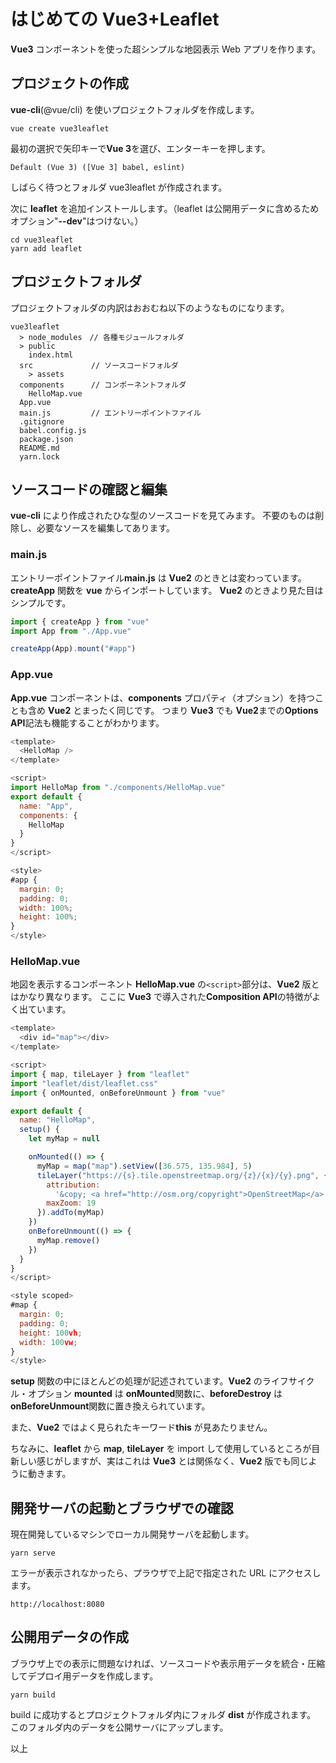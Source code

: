 # はじめての Vue3+Leaflet

**Vue3** コンポーネントを使った超シンプルな地図表示 Web アプリを作ります。

## プロジェクトの作成

**vue-cli**(@vue/cli) を使いプロジェクトフォルダを作成します。

```shell
vue create vue3leaflet
```

最初の選択で矢印キーで**Vue 3**を選び、エンターキーを押します。

```
Default (Vue 3) ([Vue 3] babel, eslint)
```

しばらく待つとフォルダ vue3leaflet が作成されます。

次に **leaflet** を追加インストールします。（leaflet は公開用データに含めるためオプション"**--dev**"はつけない。）

```shell
cd vue3leaflet
yarn add leaflet
```

## プロジェクトフォルダ

プロジェクトフォルダの内訳はおおむね以下のようなものになります。

```
vue3leaflet
  > node_modules　// 各種モジュールフォルダ
  > public
    index.html
  src             // ソースコードフォルダ
    > assets
  components      // コンポーネントフォルダ
    HelloMap.vue
  App.vue
  main.js         // エントリーポイントファイル
  .gitignore
  babel.config.js
  package.json
  README.md
  yarn.lock
```

## ソースコードの確認と編集

**vue-cli** により作成されたひな型のソースコードを見てみます。
不要のものは削除し、必要なソースを編集してあります。

### main.js

エントリーポイントファイル**main.js** は **Vue2** のときとは変わっています。**createApp** 関数を **vue** からインポートしています。
**Vue2** のときより見た目はシンプルです。

```js
import { createApp } from "vue"
import App from "./App.vue"

createApp(App).mount("#app")
```

### App.vue

**App.vue** コンポーネントは、**components** プロパティ（オプション）を持つことも含め **Vue2** とまったく同じです。
つまり **Vue3** でも **Vue2**までの**Options API**記法も機能することがわかります。

```js
<template>
  <HelloMap />
</template>

<script>
import HelloMap from "./components/HelloMap.vue"
export default {
  name: "App",
  components: {
    HelloMap
  }
}
</script>

<style>
#app {
  margin: 0;
  padding: 0;
  width: 100%;
  height: 100%;
}
</style>
```

### HelloMap.vue

地図を表示するコンポーネント **HelloMap.vue** の`<script>`部分は、**Vue2** 版とはかなり異なります。
ここに **Vue3** で導入された**Composition API**の特徴がよく出ています。

```js
<template>
  <div id="map"></div>
</template>

<script>
import { map, tileLayer } from "leaflet"
import "leaflet/dist/leaflet.css"
import { onMounted, onBeforeUnmount } from "vue"

export default {
  name: "HelloMap",
  setup() {
    let myMap = null

    onMounted(() => {
      myMap = map("map").setView([36.575, 135.984], 5)
      tileLayer("https://{s}.tile.openstreetmap.org/{z}/{x}/{y}.png", {
        attribution:
          '&copy; <a href="http://osm.org/copyright">OpenStreetMap</a> contributors',
        maxZoom: 19
      }).addTo(myMap)
    })
    onBeforeUnmount(() => {
      myMap.remove()
    })
  }
}
</script>

<style scoped>
#map {
  margin: 0;
  padding: 0;
  height: 100vh;
  width: 100vw;
}
</style>
```

**setup** 関数の中にほとんどの処理が記述されています。**Vue2** のライフサイクル・オプション **mounted** は **onMounted**関数に、**beforeDestroy** は **onBeforeUnmount**関数に置き換えられています。

また、**Vue2** ではよく見られたキーワード**this** が見あたりません。

ちなみに、**leaflet** から **map**, **tileLayer** を import して使用しているところが目新しい感じがしますが、実はこれは **Vue3** とは関係なく、**Vue2** 版でも同じように動きます。

## 開発サーバの起動とブラウザでの確認

現在開発しているマシンでローカル開発サーバを起動します。

```shell
yarn serve
```

エラーが表示されなかったら、プラウザで上記で指定された URL にアクセスします。

```url
http://localhost:8080
```

## 公開用データの作成

ブラウザ上での表示に問題なければ、ソースコードや表示用データを統合・圧縮してデプロイ用データを作成します。

```shell
yarn build
```

build に成功するとプロジェクトフォルダ内にフォルダ **dist** が作成されます。
このフォルダ内のデータを公開サーバにアップします。

以上
